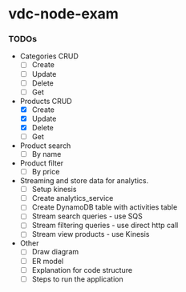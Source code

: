 # vdc-node-exam

### TODOs

- Categories CRUD
  - [ ] Create
  - [ ] Update
  - [ ] Delete
  - [ ] Get
- Products CRUD
  - [x] Create
  - [x] Update
  - [x] Delete
  - [ ] Get
- Product search
  - [ ] By name
- Product filter
  - [ ] By price
- Streaming and store data for analytics.
  - [ ] Setup kinesis
  - [ ] Create analytics_service
  - [ ] Create DynamoDB table with activities table
  - [ ] Stream search queries - use SQS
  - [ ] Stream filtering queries - use direct http call
  - [ ] Stream view products - use Kinesis
- Other
  - [ ] Draw diagram
  - [ ] ER model
  - [ ] Explanation for code structure
  - [ ] Steps to run the application
